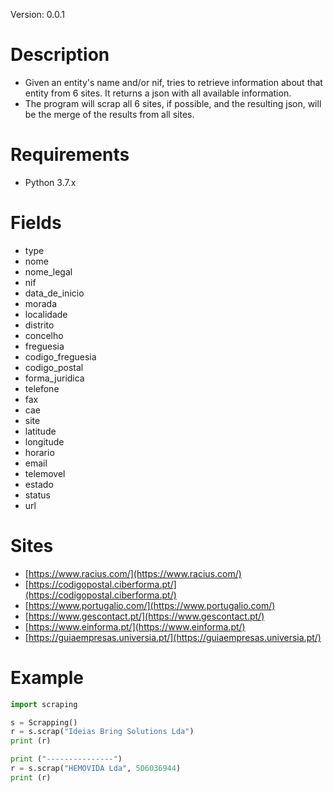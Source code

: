 
Version: 0.0.1

# Description

* Given an entity's name and/or nif, tries to retrieve information about that entity from 6 sites. It returns a json with all available information.
* The program will scrap all 6 sites, if possible, and the resulting json, will be the merge of the results from all sites.


# Requirements

* Python 3.7.x


# Fields

* type
* nome
* nome_legal
* nif
* data_de_inicio
* morada
* localidade
* distrito
* concelho
* freguesia
* codigo_freguesia
* codigo_postal
* forma_juridica
* telefone
* fax
* cae
* site
* latitude
* longitude
* horario
* email
* telemovel
* estado
* status
* url


# Sites
* [https://www.racius.com/](https://www.racius.com/)
* [https://codigopostal.ciberforma.pt/](https://codigopostal.ciberforma.pt/)
* [https://www.portugalio.com/](https://www.portugalio.com/)
* [https://www.gescontact.pt/](https://www.gescontact.pt/)
* [https://www.einforma.pt/](https://www.einforma.pt/)
* [https://guiaempresas.universia.pt/](https://guiaempresas.universia.pt/)


# Example

```python
import scraping

s = Scrapping()
r = s.scrap("Ideias Bring Solutions Lda")
print (r)

print ("---------------")
r = s.scrap("HEMOVIDA Lda", 506036944)
print (r)
```

